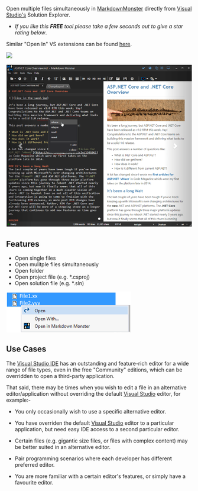 [ThirdPartyAppHomePage]: http://www.getMarkdownMonster/
[ThirdPartyAppOfficialLogo]: ThirdPartyLogo.png
[VisualStudioURL]: https://www.visualstudio.com/

Open multiple files simultaneously in [MarkdownMonster][ThirdPartyAppHomePage] directly from [Visual Studio's][VisualStudioURL] Solution Explorer.

 - *If you like this ***FREE*** tool please take a few seconds out to give a star rating below*.

Similar "Open In" VS extensions can be found [here](https://marketplace.visualstudio.com/search?term=trevellick&target=VS&sortBy=Relevance).

[![][ThirdPartyAppOfficialLogo]][ThirdPartyAppHomePage]

![](ThirdPartyScreenShot.png)

## Features

 - Open single files
 - Open mulitple files simultaneously
 - Open folder
 - Open project file (e.g. *.csproj) 
 - Open solution file (e.g. *.sln)

  ![](ReadMeScreenShot_ItemNode.png)

## Use Cases

The [Visual Studio IDE][VisualStudioURL] has an outstanding and feature-rich editor for a wide range of file types, even in the free "Community" editions, which can be overridden to open a third-party application.

That said, there may be times when you wish to edit a file in an alternative editor/application without overriding the default [Visual Studio][VisualStudioURL] editor, for example:-

- You only occasionally wish to use a specific alternative editor.

- You have overriden the default [Visual Studio][VisualStudioURL] editor to a particular application, but need easy IDE access to a second particular editor.

- Certain files (e.g. gigantic size files, or files with complex content) may be better suited in an alternative editor.

- Pair programming scenarios where each developer has different preferred editor.

- You are more familiar with a certain editor's features, or simply have a favourite editor.